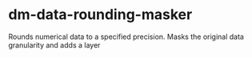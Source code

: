 # dm-data-rounding-masker
Rounds numerical data to a specified precision. Masks the original data granularity and adds a layer
